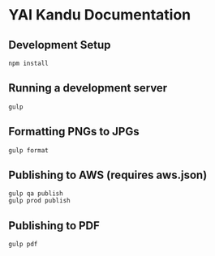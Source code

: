 # YAI Kandu Documentation

## Development Setup
```
npm install
```

## Running a development server
```
gulp
```

## Formatting PNGs to JPGs
```
gulp format
```

## Publishing to AWS (requires aws.json)
```
gulp qa publish
gulp prod publish
```

## Publishing to PDF
```
gulp pdf
```
